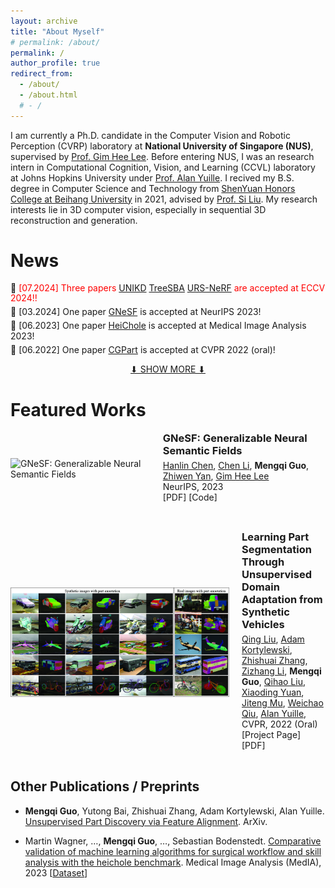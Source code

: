 ```yaml
---
layout: archive
title: "About Myself"
# permalink: /about/
permalink: /
author_profile: true
redirect_from:
  - /about/
  - /about.html
  # - /
---
```


I am currently a Ph.D. candidate in the Computer Vision and Robotic Perception (CVRP) laboratory at <strong>National University of Singapore (NUS)</strong>, supervised by [Prof. Gim Hee Lee](https://www.comp.nus.edu.sg/~leegh/). Before entering NUS, I was an research intern in Computational Cognition, Vision, and Learning (CCVL) laboratory at Johns Hopkins University under [Prof. Alan Yuille](https://www.cs.jhu.edu/~ayuille/). I recived my B.S. degree in Computer Science and Technology from [ShenYuan Honors College at Beihang University](https://hc.buaa.edu.cn/) in 2021, advised by [Prof. Si Liu](https://colalab.net/people). My research interests lie in 3D computer vision, especially in sequential 3D reconstruction and generation.


News
======
<style>
  .news-container p {
    margin: 5px 0; /* 调整段落间距 */
    line-height: 1.2; /* 调整行高 */
  }

  .show-more-link {
    text-align: center;
    display: block;
    margin-top: 10px;
  }
</style>

<div class="news-container">
  <p>🚀 <span style="color: red;">[07.2024] Three papers <a href="https://dreamguo.github.io/">UNIKD</a> <a href="https://dreamguo.github.io/">TreeSBA</a> <a href="https://dreamguo.github.io/">URS-NeRF</a> are accepted at ECCV 2024!!</span></p>
  <p>🚀 [03.2024] One paper <a href="https://arxiv.org/pdf/2310.15712.pdf">GNeSF</a> is accepted at NeurIPS 2023!</p>
  <p>🚀 [06.2023] One paper <a href="https://www.sciencedirect.com/science/article/pii/S1361841523000312">HeiChole</a> is accepted at Medical Image Analysis 2023!</p>
  <p>🚀 [06.2022] One paper <a href="https://arxiv.org/pdf/2103.14098">CGPart</a> is accepted at CVPR 2022 (oral)!</p>

  <div id="hidden-news" style="display: none;">
  <p>😎 [08.2021] Joined <a href="https://www.comp.nus.edu.sg/~leegh/">CVRP Lab</a> of NUS as a Ph.D. student!</p>
  <p>👨‍🎓 [07.2021] Awarded Outstanding Graduate in <a href="https://ev.buaa.edu.cn/">Beihang University</a>!</p>
  <p>🙇 [06.2020] Joined <a href="https://ccvl.jhu.edu/">CCVL Lab</a> of JHU as a research intern!</p>
  <p>🙇 [10.2019] Joined <a href="https://en.megvii.com/megvii_research">MEGVII Research</a> as a 3D vision research intern!</p>
  <p>🙇 [06.2019] Joined <a href="http://www.vie.group/team">VIE Lab</a> at PKU as a research intern!</p>
  <p>😎 [09.2017] Joined <a href="https://hc.buaa.edu.cn/">ShenYuan Honors College</a> at Beihang University as an undergraduate!</p>
  <p>👨‍🎓 [07.2017] Awarded Outstanding Graduate in <a href="http://www.szsy.cn/">SZSY High School</a>!</p>
    <!-- <p>🏆 [15.03.2024] Received the .</p> -->
    <!-- 你可以在这里添加更多隐藏的新闻项 -->
  </div>
</div>

<a href="#" class="show-more-link" id="show-more-link">⬇ SHOW MORE ⬇</a>

<script>
  document.getElementById('show-more-link').addEventListener('click', function(event) {
    event.preventDefault();
    var hiddenNews = document.getElementById('hidden-news');
    if (hiddenNews.style.display === 'none') {
      hiddenNews.style.display = 'block';
      this.textContent = '⬆ SHOW LESS ⬆';
    } else {
      hiddenNews.style.display = 'none';
      this.textContent = '⬇ SHOW MORE ⬇';
    }
  });
</script>



Featured Works
======


<div style="display: flex; align-items: center; margin-bottom: 40px;">
  <img src="images/GNeSF.jpg" alt="GNeSF: Generalizable Neural Semantic Fields" style="width: 350px; height: auto; margin-right: 20px;">

  <div>
    <h3 style="margin: 0;"><a href="https://arxiv.org/pdf/2310.15712.pdf" style="text-decoration: none;">GNeSF: Generalizable Neural Semantic Fields</a></h3>
    <p style="margin: 5px 0;">
      <a href="https://hlinchen.github.io/hlchen/">Hanlin Chen</a>,
      <a href="https://chaneyddtt.github.io/">Chen Li</a>,
      <strong>Mengqi Guo</strong>,
      <a href="https://jokeryan.github.io/about/">Zhiwen Yan</a>,
      <a href="https://www.comp.nus.edu.sg/~leegh/">Gim Hee Lee</a>
      <br>
      NeurIPS, 2023<br>
      <a href="https://arxiv.org/pdf/2310.15712.pdf" style="text-decoration: none;">[PDF]</a>
      <a href="https://github.com/HLinChen/GNeSF" style="text-decoration: none;">[Code]</a>
    </p>
  </div>
</div>


<div style="display: flex; align-items: center; margin-bottom: 40px;">
  <img src="images/cgpart.jpg" alt="Learning Part Segmentation Through Unsupervised Domain Adaptation from Synthetic Vehicles." style="width: 350px; height: auto; margin-right: 20px;">

  <div>
    <h3 style="margin: 0;"><a href="https://openaccess.thecvf.com/content/CVPR2022/papers/Liu_Learning_Part_Segmentation_Through_Unsupervised_Domain_Adaptation_From_Synthetic_Vehicles_CVPR_2022_paper.pdf" style="text-decoration: none;">Learning Part Segmentation Through Unsupervised Domain Adaptation from Synthetic Vehicles</a></h3>
    <p style="margin: 5px 0;">
      <a href="https://qliu24.github.io/">Qing Liu</a>,
      <a href="https://gvrl.mpi-inf.mpg.de/">Adam Kortylewski</a>,
      <a href="https://scholar.google.com/citations?user=8gRM3xMAAAAJ&hl=en">Zhishuai Zhang</a>,
      <a href="https://kyleleey.github.io/">Zizhang Li</a>,
      <strong>Mengqi Guo</strong>,
      <a href="https://qihao067.github.io/">Qihao Liu</a>,
      <a href="https://scholar.google.com/citations?user=p7QTY-cAAAAJ&hl=en">Xiaoding Yuan</a>,
      <a href="https://jitengmu.github.io/">Jiteng Mu</a>,
      <a href="https://scholar.google.com.hk/citations?user=9_AUwFUAAAAJ&hl=zh-TW">Weichao Qiu</a>,
      <a href="https://www.cs.jhu.edu/~ayuille/">Alan Yuille</a>,
      <br>
      CVPR, 2022 (Oral)<br>
      <a href="https://qliu24.github.io/udapart/" style="text-decoration: none;">[Project Page]</a>
      <a href="https://openaccess.thecvf.com/content/CVPR2022/papers/Liu_Learning_Part_Segmentation_Through_Unsupervised_Domain_Adaptation_From_Synthetic_Vehicles_CVPR_2022_paper.pdf" style="text-decoration: none;">[PDF]</a>
    </p>
  </div>
</div>


Other Publications / Preprints
------

- **Mengqi Guo**, Yutong Bai, Zhishuai Zhang, Adam Kortylewski, Alan Yuille. [Unsupervised Part Discovery via Feature Alignment](https://arxiv.org/pdf/2012.00313). ArXiv.

- Martin Wagner, …, **Mengqi Guo**, …, Sebastian Bodenstedt. [Comparative validation of machine learning algorithms for surgical workflow and skill analysis with the heichole benchmark](https://www.sciencedirect.com/science/article/pii/S1361841523000312). Medical Image Analysis (MedIA), 2023 [[Dataset](https://endovissub-workflowandskill.grand-challenge.org/)]


<div style="width: 100px; height: 100px; display: block; align-items: center; margin-top: 40px; margin-bottom: 40px;">
  <script type="text/javascript" id="clstr_globe" src="//clustrmaps.com/globe.js?d=76q_kvp9C9IdUxxL6culGaZYcQGVaYsIH-LMQGUf1uU =10x10"></script>
</div>
